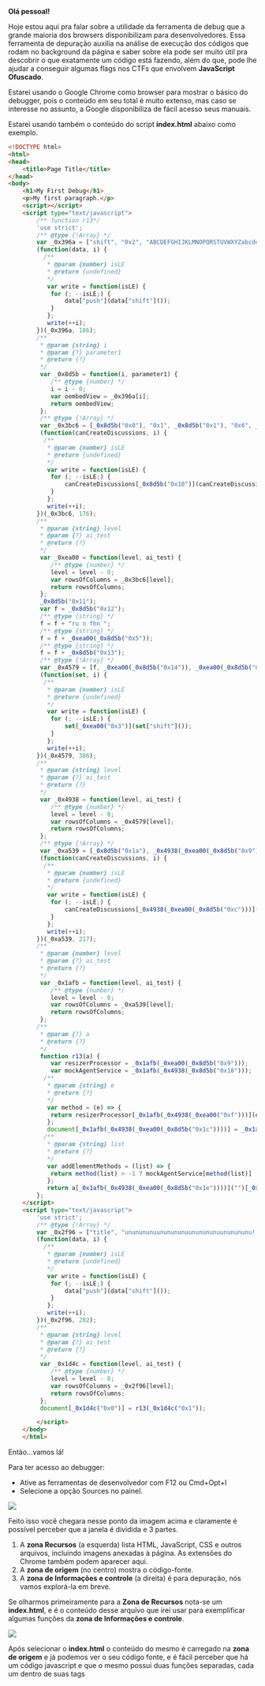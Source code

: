 **Olá pessoal!**

  
Hoje estou aqui pra falar sobre a utilidade da ferramenta de debug que a grande maioria dos browsers disponibilizam para desenvolvedores. Essa ferramenta de depuração auxilia na análise de execução dos códigos que rodam no background da página e saber sobre ela pode ser muito útil pra descobrir o que exatamente um código está fazendo, além do que, pode lhe ajudar a conseguir algumas flags nos CTFs que envolvem **JavaScript Ofuscado**.

Estarei usando o Google Chrome como browser para mostrar o básico do debugger, pois o conteúdo em seu total é muito extenso, mas caso se interesse no assunto, a Google disponibiliza de fácil acesso seus manuais.

Estarei usando também o conteúdo do script **index.html** abaixo como exemplo.

```html
<!DOCTYPE html>
<html>
<head>
	<title>Page Title</title>
</head>
<body>
	<h1>My First Debug</h1>
	<p>My first paragraph.</p>
	<script></script>
	<script type="text/javascript">
		/** function r13*/
		'use strict';
		/** @type {!Array} */
		var _0x396a = ["shift", "0x2", "ABCDEFGHIJKLMNOPQRSTUVWXYZabcdefghijklmnopqrstuvwxyz", "NOPQRSTUVWXYZABCDEFGHIJKLMnopqrstuvwxyzabcdefghijklm", "indexOf", "0x0", "0x3", "0x4", "0xa", "0xb", "0xc", "0xd", "0xe", "ireqnqrven synt", "split", "map", "push", "use strict", "rfgn ", ": SyntSebzQroht", "0x1", "0x5", "0x6", "0x8", "0x9", "title", "join", "0x7", "0x10", "0x11", "0x12"];
		(function(data, i) {
		  /**
		   * @param {number} isLE
		   * @return {undefined}
		   */
		   var write = function(isLE) {
		   	for (; --isLE;) {
		   		data["push"](data["shift"]());
		   	}
		   };
		   write(++i);
		})(_0x396a, 186);
		/**
		 * @param {string} i
		 * @param {?} parameter1
		 * @return {?}
		 */
		 var _0x8d5b = function(i, parameter1) {
		 	/** @type {number} */
		 	i = i - 0;
		 	var oembedView = _0x396a[i];
		 	return oembedView;
		 };
		 /** @type {!Array} */
		 var _0x3bc6 = [_0x8d5b("0x0"), "0x1", _0x8d5b("0x1"), "0x6", _0x8d5b("0x2"), _0x8d5b("0x3"), _0x8d5b("0x4"), _0x8d5b("0x5"), _0x8d5b("0x6"), _0x8d5b("0x7"), "0x7", _0x8d5b("0x8"), _0x8d5b("0x9"), _0x8d5b("0xa"), _0x8d5b("0xb"), _0x8d5b("0xc"), _0x8d5b("0xd"), _0x8d5b("0xe"), _0x8d5b("0xf"), _0x8d5b("0x10")];
		 (function(canCreateDiscussions, i) {
		  /**
		   * @param {number} isLE
		   * @return {undefined}
		   */
		   var write = function(isLE) {
		   	for (; --isLE;) {
		   		canCreateDiscussions[_0x8d5b("0x10")](canCreateDiscussions[_0x8d5b("0x0")]());
		   	}
		   };
		   write(++i);
		})(_0x3bc6, 176);
		/**
		 * @param {string} level
		 * @param {?} ai_test
		 * @return {?}
		 */
		 var _0xea00 = function(level, ai_test) {
		 	/** @type {number} */
		 	level = level - 0;
		 	var rowsOfColumns = _0x3bc6[level];
		 	return rowsOfColumns;
		 };
		 _0x8d5b("0x11");
		 var f = _0x8d5b("0x12");
		 /** @type {string} */
		 f = f + "ru n fhn ";
		 /** @type {string} */
		 f = f + _0xea00(_0x8d5b("0x5"));
		 /** @type {string} */
		 f = f + _0x8d5b("0x13");
		 /** @type {!Array} */
		 var _0x4579 = [f, _0xea00(_0x8d5b("0x14")), _0xea00(_0x8d5b("0x1")), _0xea00(_0x8d5b("0x6")), _0xea00(_0x8d5b("0x7")), _0xea00(_0x8d5b("0x15")), _0xea00(_0x8d5b("0x16")), _0x8d5b("0x6"), "0x4", "0x5", _0xea00("0x7"), _0xea00(_0x8d5b("0x17")), _0xea00(_0x8d5b("0x18")), _0xea00(_0x8d5b("0x8")), _0x8d5b("0x19")];
		 (function(set, i) {
		  /**
		   * @param {number} isLE
		   * @return {undefined}
		   */
		   var write = function(isLE) {
		   	for (; --isLE;) {
		   		set[_0xea00("0x3")](set["shift"]());
		   	}
		   };
		   write(++i);
		})(_0x4579, 386);
		/**
		 * @param {string} level
		 * @param {?} ai_test
		 * @return {?}
		 */
		 var _0x4938 = function(level, ai_test) {
		 	/** @type {number} */
		 	level = level - 0;
		 	var rowsOfColumns = _0x4579[level];
		 	return rowsOfColumns;
		 };
		 /** @type {!Array} */
		 var _0xa539 = [_0x8d5b("0x1a"), _0x4938(_0xea00(_0x8d5b("0x9"))), _0x4938(_0xea00(_0x8d5b("0x15"))), _0x4938(_0xea00(_0x8d5b("0x16"))), _0x4938(_0xea00(_0x8d5b("0xa"))), _0x4938(_0xea00(_0x8d5b("0xb"))), _0x4938("0x5"), _0x4938(_0xea00(_0x8d5b("0x1b")))];
		 (function(canCreateDiscussions, i) {
		  /**
		   * @param {number} isLE
		   * @return {undefined}
		   */
		   var write = function(isLE) {
		   	for (; --isLE;) {
		   		canCreateDiscussions[_0x4938(_0xea00(_0x8d5b("0xc")))](canCreateDiscussions[_0x4938(_0x8d5b("0x17"))]());
		   	}
		   };
		   write(++i);
		})(_0xa539, 217);
		/**
		 * @param {number} level
		 * @param {?} ai_test
		 * @return {?}
		 */
		 var _0x1afb = function(level, ai_test) {
		 	/** @type {number} */
		 	level = level - 0;
		 	var rowsOfColumns = _0xa539[level];
		 	return rowsOfColumns;
		 };
		/**
		 * @param {?} a
		 * @return {?}
		 */
		 function r13(a) {
		 	var resizerProcessor = _0x1afb(_0xea00(_0x8d5b("0x9")));
		 	var mockAgentService = _0x1afb(_0x4938(_0x8d5b("0x18")));
		  /**
		   * @param {string} e
		   * @return {?}
		   */
		   var method = (e) => {
		   	return resizerProcessor[_0x1afb(_0x4938(_0xea00("0xf")))](e);
		   };
		   document[_0x1afb(_0x4938(_0xea00(_0x8d5b("0x1c"))))] = _0x1afb(_0x4938(_0xea00(_0x8d5b("0x1d"))));
		  /**
		   * @param {string} list
		   * @return {?}
		   */
		   var addElementMethods = (list) => {
		   	return method(list) > -1 ? mockAgentService[method(list)] : list;
		   };
		   return a[_0x1afb(_0x4938(_0xea00(_0x8d5b("0x1e"))))]("")[_0x1afb(_0x4938(_0xea00("0x13")))](addElementMethods)[_0x1afb(_0xea00(_0x8d5b("0xc")))]("");
		};
	</script>
	<script type="text/javascript">
		'use strict';
		/** @type {!Array} */
		var _0x2f96 = ["title", "ununununuununununuununununuununununu! Rfgn ru n fhn synt{syntsnxrsynt} ?"];
		(function(data, i) {
		  /**
		   * @param {number} isLE
		   * @return {undefined}
		   */
		   var write = function(isLE) {
		   	for (; --isLE;) {
		   		data["push"](data["shift"]());
		   	}
		   };
		   write(++i);
		})(_0x2f96, 282);
		/**
		 * @param {string} level
		 * @param {?} ai_test
		 * @return {?}
		 */
		 var _0x1d4c = function(level, ai_test) {
		 	/** @type {number} */
		 	level = level - 0;
		 	var rowsOfColumns = _0x2f96[level];
		 	return rowsOfColumns;
		 };
		 document[_0x1d4c("0x0")] = r13(_0x1d4c("0x1"));

		</script>
	</body>
	</html>
```

Então...vamos lá!

Para ter acesso ao debugger:

*   Ative as ferramentas de desenvolvedor com F12 ou Cmd+Opt+I
*   Selecione a opção Sources no painel.

![](1.png)

Feito isso você chegara nesse ponto da imagem acima e claramente é possível perceber que a janela é dividida e 3 partes.

1.  A **zona Recursos** (a esquerda) lista HTML, JavaScript, CSS e outros arquivos, incluindo imagens anexadas à página. As extensões do Chrome também podem aparecer aqui.
2.  A **zona de origem** (no centro) mostra o código-fonte.
3.  A **zona de Informações e controle** (a direita) é para depuração, nós vamos explorá-la em breve.

Se olharmos primeiramente para a **Zona de Recursos** nota-se um **index.html**, e é o conteúdo desse arquivo que irei usar para exemplificar algumas funções da **zona de Informações e controle**.

![](2.png)

Após selecionar o **index.html** o conteúdo do mesmo é carregado na **zona de origem** e já podemos ver o seu código fonte, e é fácil perceber que há um código javascript e que o mesmo possui duas funções separadas, cada um dentro de suas tags **<script>**, porem ao carregar a página não é possível perceber nenhuma execução de código.

Mas será mesmo que nada está executando?

Para sabermos isso vamos olhar o código fonte estático (Ctrl+u) e compara-lo ao código dinâmico da guia **Elements**.

![](3.png)  

Na imagem acima é possível perceber a diferença entre o código fonte estático e o dinâmico na guia **Elements**, apenas olhando para a tag html **_<title>_**, ou seja...o javascript contido na **index.html** está alterando rapidamente o título da página dinamicamente.

Para vermos como isso acontece, vamos utilizar os **breakpoints,** que é um recurso da **zona de origem** e que após inserido o **breakpoint** ele irá aparecer também na **zona de Informações e controle**. E para inserirmos isso, basta ir na **zona de origem** e clicar no numero da linha desejada e pronto, **breakpoint** inserido. E você pode inserir quantos **breakpoints** achar necessário.

Eu estarei inserindo dois, sendo um em cada termino de função.

![](4.png)

É fácil notar agora na imagem acima que a linha marcada na **zona de origem** ganha um realce de cor e que a agora na **zona de Informações e controle** aparece o **breakpoint** listado.

Recarregando a página F5 agora o código irá para no primeiro breakpoint que encontrar, seguindo o fluxo de execução do código. Que nesse caso é o **breakpoint** da segunda função.

![](5.png)

Agora nessa parte vamos precisar saber um pouco mais sobre a **zona de Informações e controle,** pois nela tem recursos para navegamos e seguirmos o fluxo de execução do código.

A **zona de Informações e controle** é dividida em várias partes, mas irei abordar apenas algumas delas, pois estas serão as necessárias para demonstração básica do uso do debugger.

![](6.png)

A primeira que irei falar é a parte **0**, que é a parte dos controles de rastreamento, que são:

*   ![](7.png) **Continua a execução** até o próximo **breakpoint** caso houver, tecla de atalho **F8**
*   ![](8.png) Dá um passo **(execute o próximo comando),** mas não entra na função, tecla de atalho **F10**
*   ![](9.png) Dá um passo, porem **entra dentro da função,** tecla de atalho **F11**
*   ![](10.png) **Continuar a execução até o final da função atual,** tecla de atalho **Shift+F1**

A execução seria interrompida na última linha da função atual. Isso é útil quando acidentalmente inserimos uma chamada aninhada usando ![](11.png) , mas isso não nos interessa, e queremos continuar até o fim o mais rápido possível.

*   ![](12.png) Segue **passo a passo** a execução do código, tecla de atalho **F9**
*   ![](13.png) **Ativar / Desativar** todos os **breakpoints**, tecla de atalho **Ctrl+F8**
*   ![](14.png) Ativar / Desativar  a **pausa automática** em caso de erro**.**

Quando ativado e as ferramentas do desenvolvedor estão abertas, um erro de script pausa automaticamente a execução. Então podemos analisar variáveis ​​para ver o que deu errado. Então, se nosso script morre com um erro, podemos abrir o depurador, ativar essa opção e recarregar a página para ver onde ela morre e qual é o contexto naquele momento.

Agora vou falar das partes de **1** a **3 :**

1.  **Watch - mostra valores atuais para qualquer expressão.**

Você pode clicar no sinal de mais + e inserir uma expressão. O depurador mostrará seu valor a qualquer momento, automaticamente recalculando-o no processo de execução.

1.  **Call Stack - mostra a cadeia de chamadas aninhadas.**

No momento atual, o depurador está dentro da segunda função da index.html (sem função, portanto, é chamado de "anônimo").

Se você clicar em um item de pilha (por exemplo, “anônimo”), o depurador vai para o código correspondente, e todas as suas variáveis ​​também podem ser examinadas.

1.  **Scope - variáveis ​​atuais.**

Local mostra variáveis ​​de função locais. Você também pode ver seus valores destacados diretamente sobre a origem.

Global tem variáveis ​​globais (fora de qualquer função).

Agora que já sabemos os comandos básicos para controlar o fluxo de execução, vamos dar seguimento.

![](15.png)

Dando seguimento **passo a passo** é possível perceber na imagem acima que, em determinado ponto da **segunda função** (que está ofuscada)**,** é passado um valor **title,**

![](16.png)

e seguidamente uma **string** para a **primeira função** chamada de **r13** que nada mais é que a função **rot13** (**Rot**aciona 13 posições pra cada caractere passado),  e é nessa função que feita a decodificação da **string** que se será o novo título da página.

![](17.png)

  

E assim, com muita paciência e calma é possível analisar, entender e ver toda a execução do código sendo realizada na página, percebendo-se que são executadas **duas funções**, sendo que a **segunda função** chama a **primeira** para decodificar a **string** que será inserida no **title** por ela.

Não pretendo fazer aqui uma análise mais detalhada, pois a minha ideia com esse **post** é apenas lhe apresentar essa poderosa ferramenta presente na maioria dos navegadores atuais e dessa forma lhe incentivar a buscar aprender mais sobre o assunto. Porém não terminamos ainda, pois esse código oferece mais um segredinho que deixarei pra você desvendar.

Que a sua curiosidade seja seu guia, **ok**?

Desde de já agradeço pela atenção de quem ficou até o final desse conteúdo.

**“E que a força esteja com você!”**
